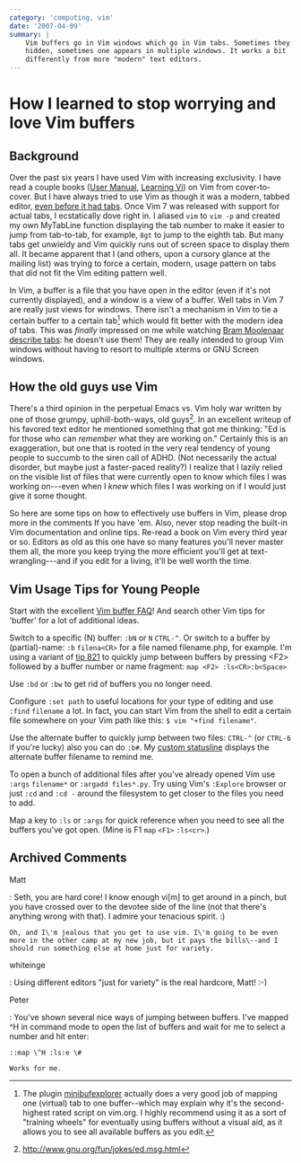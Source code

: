 ```yaml
---
category: 'computing, vim'
date: '2007-04-09'
summary: |
    Vim buffers go in Vim windows which go in Vim tabs. Sometimes they're
    hidden, sometimes one appears in multiple windows. It works a bit
    differently from more "modern" text editors.
---
```


How I learned to stop worrying and love Vim buffers
===================================================

Background
----------

Over the past six years I have used Vim with increasing exclusivity. I
have read a couple books ([User
Manual](http://vimdoc.sourceforge.net/htmldoc/usr_toc.html), [Learning
Vi](http://www.bookpool.com/sm/1565924266)) on Vim from cover-to-cover.
But I have always tried to use Vim as though it was a modern, tabbed
editor, [even before it had
tabs](http://www.vim.org/tips/tip.php?tip_id=173). Once Vim 7 was
released with support for actual tabs, I ecstatically dove right in. I
aliased `vim` to `vim -p` and created my own MyTabLine function
displaying the tab number to make it easier to jump from tab-to-tab, for
example, `8gt` to jump to the eighth tab. But many tabs get unwieldy and
Vim quickly runs out of screen space to display them all. It became
apparent that I (and others, upon a cursory glance at the mailing list)
was trying to force a certain, modern, usage pattern on tabs that did
not fit the Vim editing pattern well.

In Vim, a buffer is a file that you have open in the editor (even if
it\'s not currently displayed), and a window is a view of a buffer. Well
tabs in Vim 7 are really just views for windows. There isn\'t a
mechanism in Vim to tie a certain buffer to a certain tab[^1] which
would fit better with the modern idea of tabs. This was *finally*
impressed on me while watching [Bram Moolenaar describe
tabs](http://video.google.com/videoplay?docid=2538831956647446078#1h15m):
he doesn\'t use them! They are really intended to group Vim windows
without having to resort to multiple xterms or GNU Screen windows.

How the old guys use Vim
------------------------

There\'s a third opinion in the perpetual Emacs vs. Vim holy war written
by one of those grumpy, uphill-both-ways, old guys[^2]. In an excellent
writeup of his favored text editor he mentioned something that got me
thinking: \"Ed is for those who can *remember* what they are working
on.\" Certainly this is an exaggeration, but one that is rooted in the
very real tendency of young people to succumb to the siren call of ADHD.
(Not necessarily the actual disorder, but maybe just a faster-paced
reality?) I realize that I lazily relied on the visible list of files
that were currently open to know which files I was working on\-\--even
when I *knew* which files I was working on if I would just give it some
thought.

So here are some tips on how to effectively use buffers in Vim, please
drop more in the comments If you have \'em. Also, never stop reading the
built-in Vim documentation and online tips. Re-read a book on Vim every
third year or so. Editors as old as this one have so many features
you\'ll never master them all, the more you keep trying the more
efficient you\'ll get at text-wrangling---and if you edit for a living,
it\'ll be well worth the time.

Vim Usage Tips for Young People
-------------------------------

Start with the excellent [Vim buffer
FAQ](http://www.vim.org/tips/tip.php?tip_id=135)! And search other Vim
tips for \'buffer\' for a lot of additional ideas.

Switch to a specific (N) buffer: `:bN` or `N` `CTRL-^`. Or switch to a
buffer by (partial)-name: `:b` `filena<CR>` for a file named
filename.php, for example. I\'m using a variant of [tip
821](http://www.vim.org/tips/tip.php?tip_id=821) to quickly jump between
buffers by pressing \<F2\> followed by a buffer number or name fragment:
`map <F2> :ls<CR>:b<Space>`

Use `:bd` or `:bw` to get rid of buffers you no longer need.

Configure `:set path` to useful locations for your type of editing and
use `:find` `filename` a lot. In fact, you can start Vim from the shell
to edit a certain file somewhere on your Vim path like this:
`$ vim "+find filename"`.

Use the alternate buffer to quickly jump between two files: `CTRL-^` (or
`CTRL-6` if you\'re lucky) also you can do `:b#`. My [custom
statusline](https://github.com/whiteinge/dotfiles/blob/8d5ca5a/.vimrc#L239)
displays the alternate buffer filename to remind me.

To open a bunch of additional files after you\'ve already opened Vim use
`:args` `filename*` or `:argadd files*.py`. Try using Vim\'s `:Explore`
browser or just `:cd` and `:cd -` around the filesystem to get closer to
the files you need to add.

Map a key to `:ls` or `:args` for quick reference when you need to see
all the buffers you\'ve got open. (Mine is F1 `map` `<F1>` `:ls<cr>`.)

Archived Comments
-----------------

Matt

:   Seth, you are hard core! I know enough vi\[m\] to get around in a
    pinch, but you have crossed over to the devotee side of the line
    (not that there\'s anything wrong with that). I admire your
    tenacious spirit. :)

    Oh, and I\'m jealous that you get to use vim. I\'m going to be even
    more in the other camp at my new job, but it pays the bills\--and I
    should run something else at home just for variety.

whiteinge

:   Using different editors \"just for variety\" is the real hardcore,
    Matt! :-)

Peter

:   You\'ve shown several nice ways of jumping between buffers. I\'ve
    mapped \^H in command mode to open the list of buffers and wait for
    me to select a number and hit enter:

    ::map \^H :ls:e \#

    Works for me.

[^1]: The plugin
    [minibufexplorer](http://www.vim.org/scripts/script.php?script_id=159)
    actually does a very good job of mapping one (virtual) tab to one
    buffer\--which may explain why it\'s the second-highest rated script
    on vim.org. I highly recommend using it as a sort of \"training
    wheels\" for eventually using buffers without a visual aid, as it
    allows you to see all available buffers as you edit.

[^2]: <http://www.gnu.org/fun/jokes/ed.msg.html>
